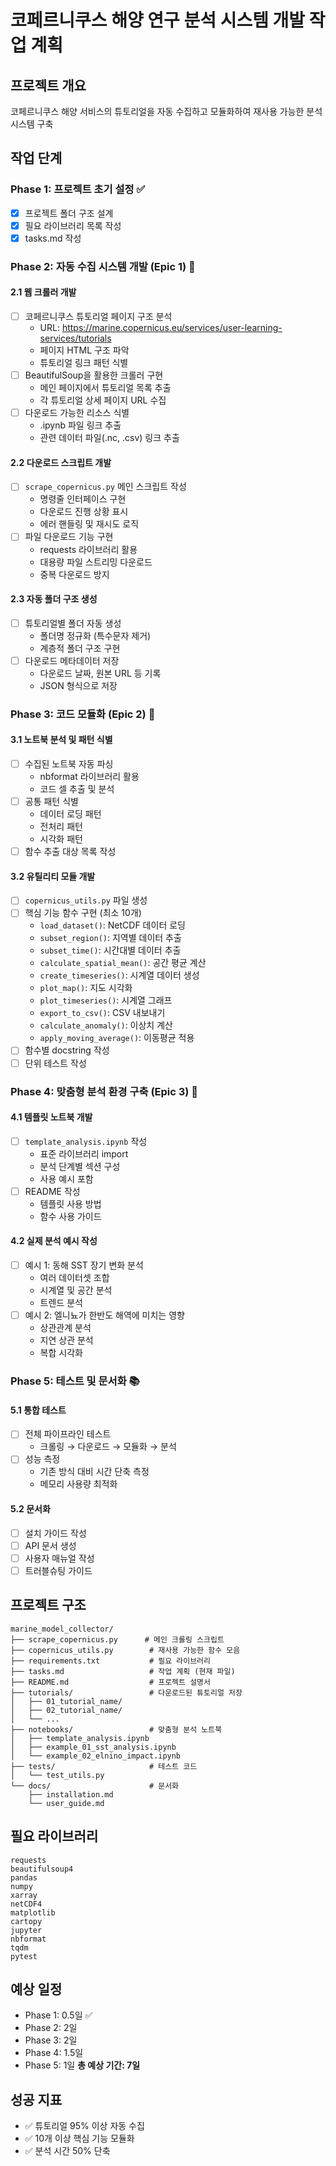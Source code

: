# 코페르니쿠스 해양 연구 분석 시스템 개발 작업 계획

## 프로젝트 개요
코페르니쿠스 해양 서비스의 튜토리얼을 자동 수집하고 모듈화하여 재사용 가능한 분석 시스템 구축

## 작업 단계

### Phase 1: 프로젝트 초기 설정 ✅
- [x] 프로젝트 폴더 구조 설계
- [x] 필요 라이브러리 목록 작성
- [x] tasks.md 작성

### Phase 2: 자동 수집 시스템 개발 (Epic 1) 🎯

#### 2.1 웹 크롤러 개발
- [ ] 코페르니쿠스 튜토리얼 페이지 구조 분석
  - URL: https://marine.copernicus.eu/services/user-learning-services/tutorials
  - 페이지 HTML 구조 파악
  - 튜토리얼 링크 패턴 식별
- [ ] BeautifulSoup을 활용한 크롤러 구현
  - 메인 페이지에서 튜토리얼 목록 추출
  - 각 튜토리얼 상세 페이지 URL 수집
- [ ] 다운로드 가능한 리소스 식별
  - .ipynb 파일 링크 추출
  - 관련 데이터 파일(.nc, .csv) 링크 추출

#### 2.2 다운로드 스크립트 개발
- [ ] `scrape_copernicus.py` 메인 스크립트 작성
  - 명령줄 인터페이스 구현
  - 다운로드 진행 상황 표시
  - 에러 핸들링 및 재시도 로직
- [ ] 파일 다운로드 기능 구현
  - requests 라이브러리 활용
  - 대용량 파일 스트리밍 다운로드
  - 중복 다운로드 방지

#### 2.3 자동 폴더 구조 생성
- [ ] 튜토리얼별 폴더 자동 생성
  - 폴더명 정규화 (특수문자 제거)
  - 계층적 폴더 구조 구현
- [ ] 다운로드 메타데이터 저장
  - 다운로드 날짜, 원본 URL 등 기록
  - JSON 형식으로 저장

### Phase 3: 코드 모듈화 (Epic 2) 🧩

#### 3.1 노트북 분석 및 패턴 식별
- [ ] 수집된 노트북 자동 파싱
  - nbformat 라이브러리 활용
  - 코드 셀 추출 및 분석
- [ ] 공통 패턴 식별
  - 데이터 로딩 패턴
  - 전처리 패턴
  - 시각화 패턴
- [ ] 함수 추출 대상 목록 작성

#### 3.2 유틸리티 모듈 개발
- [ ] `copernicus_utils.py` 파일 생성
- [ ] 핵심 기능 함수 구현 (최소 10개)
  - `load_dataset()`: NetCDF 데이터 로딩
  - `subset_region()`: 지역별 데이터 추출
  - `subset_time()`: 시간대별 데이터 추출
  - `calculate_spatial_mean()`: 공간 평균 계산
  - `create_timeseries()`: 시계열 데이터 생성
  - `plot_map()`: 지도 시각화
  - `plot_timeseries()`: 시계열 그래프
  - `export_to_csv()`: CSV 내보내기
  - `calculate_anomaly()`: 이상치 계산
  - `apply_moving_average()`: 이동평균 적용
- [ ] 함수별 docstring 작성
- [ ] 단위 테스트 작성

### Phase 4: 맞춤형 분석 환경 구축 (Epic 3) 🔬

#### 4.1 템플릿 노트북 개발
- [ ] `template_analysis.ipynb` 작성
  - 표준 라이브러리 import
  - 분석 단계별 섹션 구성
  - 사용 예시 포함
- [ ] README 작성
  - 템플릿 사용 방법
  - 함수 사용 가이드

#### 4.2 실제 분석 예시 작성
- [ ] 예시 1: 동해 SST 장기 변화 분석
  - 여러 데이터셋 조합
  - 시계열 및 공간 분석
  - 트렌드 분석
- [ ] 예시 2: 엘니뇨가 한반도 해역에 미치는 영향
  - 상관관계 분석
  - 지연 상관 분석
  - 복합 시각화

### Phase 5: 테스트 및 문서화 📚

#### 5.1 통합 테스트
- [ ] 전체 파이프라인 테스트
  - 크롤링 → 다운로드 → 모듈화 → 분석
- [ ] 성능 측정
  - 기존 방식 대비 시간 단축 측정
  - 메모리 사용량 최적화

#### 5.2 문서화
- [ ] 설치 가이드 작성
- [ ] API 문서 생성
- [ ] 사용자 매뉴얼 작성
- [ ] 트러블슈팅 가이드

## 프로젝트 구조
```
marine_model_collector/
├── scrape_copernicus.py      # 메인 크롤링 스크립트
├── copernicus_utils.py        # 재사용 가능한 함수 모음
├── requirements.txt           # 필요 라이브러리
├── tasks.md                   # 작업 계획 (현재 파일)
├── README.md                  # 프로젝트 설명서
├── tutorials/                 # 다운로드된 튜토리얼 저장
│   ├── 01_tutorial_name/
│   ├── 02_tutorial_name/
│   └── ...
├── notebooks/                 # 맞춤형 분석 노트북
│   ├── template_analysis.ipynb
│   ├── example_01_sst_analysis.ipynb
│   └── example_02_elnino_impact.ipynb
├── tests/                     # 테스트 코드
│   └── test_utils.py
└── docs/                      # 문서화
    ├── installation.md
    └── user_guide.md
```

## 필요 라이브러리
```
requests
beautifulsoup4
pandas
numpy
xarray
netCDF4
matplotlib
cartopy
jupyter
nbformat
tqdm
pytest
```

## 예상 일정
- Phase 1: 0.5일 ✅
- Phase 2: 2일
- Phase 3: 2일
- Phase 4: 1.5일
- Phase 5: 1일
**총 예상 기간: 7일**

## 성공 지표
- ✅ 튜토리얼 95% 이상 자동 수집
- ✅ 10개 이상 핵심 기능 모듈화
- ✅ 분석 시간 50% 단축